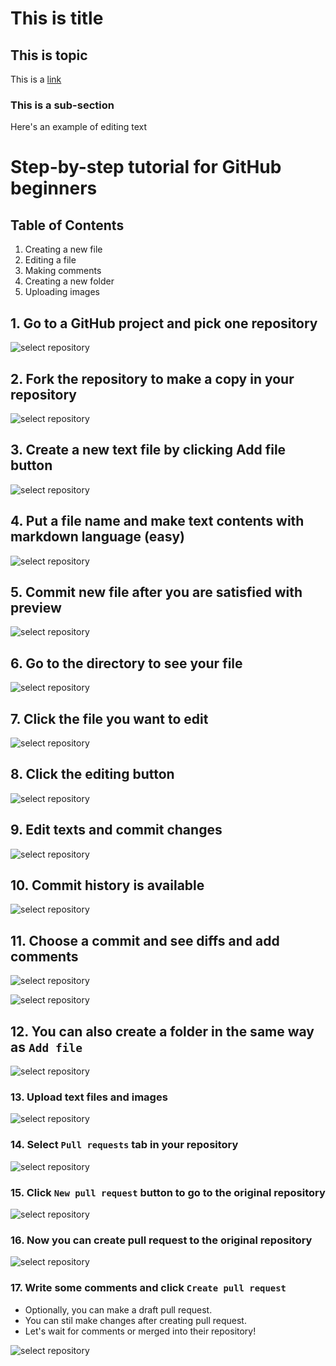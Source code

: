 # This is title

## This is topic

This is a [link](https://github.com/bgin-global/bgin-shared-templates)

### This is a sub-section

Here's an example of editing text

# Step-by-step tutorial for GitHub beginners

## Table of Contents

1. Creating a new file 
2. Editing a file 
3. Making comments
4. Creating a new folder 
5. Uploading images

## 1. Go to a GitHub project and pick one repository

![select repository](./img/1.png)

## 2. Fork the repository to make a copy in your repository

![select repository](./img/2.png)

## 3. Create a new text file by clicking Add file button

![select repository](./img/3.png)

## 4. Put a file name and make text contents with markdown language (easy)

![select repository](./img/4.png)

## 5. Commit new file after you are satisfied with preview

![select repository](./img/5.png)

## 6. Go to the directory to see your file

![select repository](./img/6.png)

## 7. Click the file you want to edit

![select repository](./img/7.png)

## 8. Click the editing button

![select repository](./img/8.png)

## 9. Edit texts and commit changes

![select repository](./img/9.png)

## 10. Commit history is available

![select repository](./img/10.png)

## 11. Choose a commit and see diffs and add comments

![select repository](./img/11.png)

![select repository](./img/11-1.png)

## 12. You can also create a folder in the same way as `Add file`

![select repository](./img/12.png)

### 13. Upload text files and images

![select repository](./img/13.png)

### 14. Select `Pull requests` tab in your repository

![select repository](./img/14.png)

### 15. Click `New pull request` button to go to the original repository

![select repository](./img/15.png)

### 16. Now you can create pull request to the original repository

![select repository](./img/16.png)

### 17. Write some comments and click `Create pull request`

- Optionally, you can make a draft pull request.
- You can stil make changes after creating pull request.
- Let's wait for comments or merged into their repository!

![select repository](./img/17.png)

